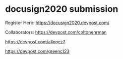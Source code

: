 # docusign2020 submission

Register Here:
https://docusign2020.devpost.com/

Collaborators:
https://devpost.com/coltonehrman

https://devpost.com/allopez7

https://devpost.com/greenc123

